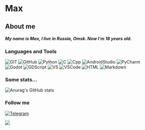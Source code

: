# Max

## About me

##### My name is Max, I live in Russia, Omsk. Now I'm 18 years old.


### Languages and Tools
![GIT](https://img.shields.io/badge/-GIT-black?style=for-the-badge&logo=GIT)
![GitHub](https://img.shields.io/badge/-GitHub-black?style=for-the-badge&logo=github)
![Python](https://img.shields.io/badge/-Python-black?style=for-the-badge&logo=python)
![C](https://img.shields.io/badge/-C-black?style=for-the-badge&logo=C)
![Cpp](https://img.shields.io/badge/-C++-black?style=for-the-badge&logo=C++)
![AndroidStudio](https://img.shields.io/badge/-Android_Studio-black?style=for-the-badge&logo=androidstudio)
![PyCharm](https://img.shields.io/badge/-PyCharm-black?style=for-the-badge&logo=pycharm)
![Godot](https://img.shields.io/badge/-Godot-black?style=for-the-badge&logo=Godot)
![GDScript](https://img.shields.io/badge/-GDScript-black?style=for-the-badge&logo=GDScript)
![VS](https://img.shields.io/badge/-VS-black?style=for-the-badge&logo=visualstudio)
![VSCode](https://img.shields.io/badge/-VScode-black?style=for-the-badge&logo=visualstudio)
![HTML](https://img.shields.io/badge/-Html-black?style=for-the-badge&logo=html)
![Markdown](https://img.shields.io/badge/-Markdown-black?style=for-the-badge&logo=markdown)


### Some stats...

![Anurag's GitHub stats](https://github-readme-stats.vercel.app/api?username=maximyka&show_icons=true&theme=slateorange)



### Follow me

[![Telegram](https://img.shields.io/badge/-Telegram-black?style=for-the-badge&logo=telegram)](https://t.me/max_programmer_solo)


![](https://komarev.com/ghpvc/?username=your-github-maximyka)
